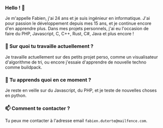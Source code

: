 ### Hello ! 👋

Je m'appelle Fabien, j'ai 24 ans et je suis ingénieur en informatique.
J'ai pour passion le développement depuis mes 15 ans, et je continue encore d'en apprendre plus.
Dans mes projets personnels, j'ai eu l'occasion de faire du PHP, Javascript, C, C++, Rust, C#, Java et plus encore !

### 🔭 Sur quoi tu travaille actuellement ?

Je travaille actuellement sur des petits projet perso, comme un visualisateur d'algorithme de tri, ou encore j'essaie d'apprendre de nouvelle techno comme buildpack.

### 🌱 Tu apprends quoi en ce moment ?

Je reste en veille sur du Javascript, du PHP, et je teste de nouvelles choses en python.

### 📫 Comment te contacter ?

Tu peux me contacter à l'adresse email `fabien.duterte@mailfence.com`.
